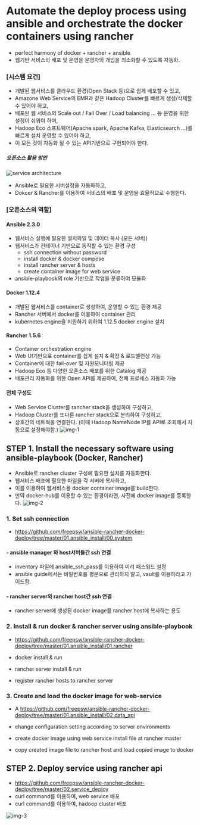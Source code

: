 # Automate the deploy process using ansible and orchestrate the docker containers using rancher
- perfect harmony of docker + rancher + ansible
- 웹기반 서비스의 배포 및 운영을 운영자의 개입을 최소화할 수 있도록 자동화.

### [시스템 요건]
-  개발된 웹서비스를 클라우드 환경(Open Stack 등)으로 쉽게 배포할 수 있고,
-  Amazone Web Service의 EMR과 같은 Hadoop Cluster를 빠르게 생성/삭제할 수 있어야 하고,
-  배포된 웹 서비스의 Scale out / Fail Over / Load balancing … 등 운영을 위한 설정이 쉬워야 하며,
-  Hadoop Eco 소프트웨어(Apache spark, Apache Kafka, Elasticsearch …)를 빠르게 설치 운영할 수 있어야 하고,
-  이 모든 것이 자동화 될 수 있는 API기반으로 구현되어야 한다.

##### 오픈소스 활용 방안
![service architecture](https://github.com/freepsw/ansible-rancher-docker-deploy/blob/master/10.img/img_1.png)
- Ansible로 필요한 서버설정을 자동화하고,
- Dokcer & Rancher를 이용하여 서비스의 배포 및 운영을 효율적으로 수행한다.


### [오픈소스의 역할]
#### Ansible 2.3.0
- 웹서비스 실행에 필요한 설치파일 및 데이터 복사 (모든 서버))
- 웹서비스가 컨테이너 기반으로 동작할 수 있는 환경 구성
  - ssh connection without password
  - install docker & docker compose
  - install rancher server & hosts
  - create container image for web service
- ansible-playbook의 role 기반으로 작업을 분류하여 모듈화

#### Docker 1.12.4
- 개발된 웹서비스를 container로 생성하여, 운영할 수 있는 환경 제공
- Rancher 서버에서 docker를 이용하여 container 관리
- kubernetes engine을 지원하기 위하여 1.12.5 docker engine 설치

#### Rancher 1.5.6
- Container orchestration engine
- Web UI기반으로 container를 쉽게 설치 & 확장 & 로드밸런싱 가능
- Container에 대한 fail-over 및 자원모니터링 제공
- Hadoop Eco 등 다양한 오픈소스 배포를 위한 Catalog 제공
- 배포관리 자동화를 위한 Open API를 제공하여, 전체 프로세스 자동화 가능

#### 전체 구성도
- Web Service Cluster를 rancher stack을 생성하여 구성하고,
- Hadoop Cluster를 또다른 rancher stack으로 분리하여 구성하고,
- 상호간의 네트웍을 연결한다. (이때 Hadoop NameNode IP를 API로 조회해서 자동으로 설정해야함.)
![img-1](https://github.com/freepsw/ansible-rancher-docker-deploy/blob/master/10.img/Img_4.png)


## STEP 1. Install the necessary software using ansible-playbook (Docker, Rancher)
- Ansible로 rancher cluster 구성에 필요한 설치를 자동화한다.
- 웹서비스 배포에 필요한 파일을 각 서버에 복사하고,
- 이를 이용하여 웹서비스용 docker container image를 build한다.
 - 만약 docker-hub를 이용할 수 있는 환경이라면, 사전에 docker image를 등록한다.
![img-2](https://github.com/freepsw/ansible-rancher-docker-deploy/blob/master/10.img/Img_2.png)

### 1. Set ssh connection
- https://github.com/freepsw/ansible-rancher-docker-deploy/tree/master/01.ansible_install/00.system

#### - ansible manager 와 host서버들간 ssh 연결
  - inventory 파일에 ansible_ssh_pass를 이용하여 미리 패스워드 설정
  - ansible guide에서는 비밀번호를 평문으로 관리하지 말고, vault를 이용하라고 가이드함.

####  - rancher server와 rancher host간 ssh 연결
  - rancher server에 생성된 docker image를 rancher host에 복사하는 용도

### 2. Install & run docker & rancher server using ansible-playbook
- https://github.com/freepsw/ansible-rancher-docker-deploy/tree/master/01.ansible_install/01.rancher

- docker install & run
- rancher server install & run
- register rancher hosts to rancher server


### 3. Create and load the docker image for web-service
- A https://github.com/freepsw/ansible-rancher-docker-deploy/tree/master/01.ansible_install/02.data_api

- change configuration setting according to server environments
- create docker image using web service install file at rancher master
- copy created image file to rancher host and load copied image to docker


## STEP 2. Deploy service using rancher api
- https://github.com/freepsw/ansible-rancher-docker-deploy/tree/master/02.service_deploy
- curl command를 이용하여, web service 배포
- curl command를 이용하여, hadoop cluster 배포

![img-3](https://github.com/freepsw/ansible-rancher-docker-deploy/blob/master/10.img/Img_3.png)
